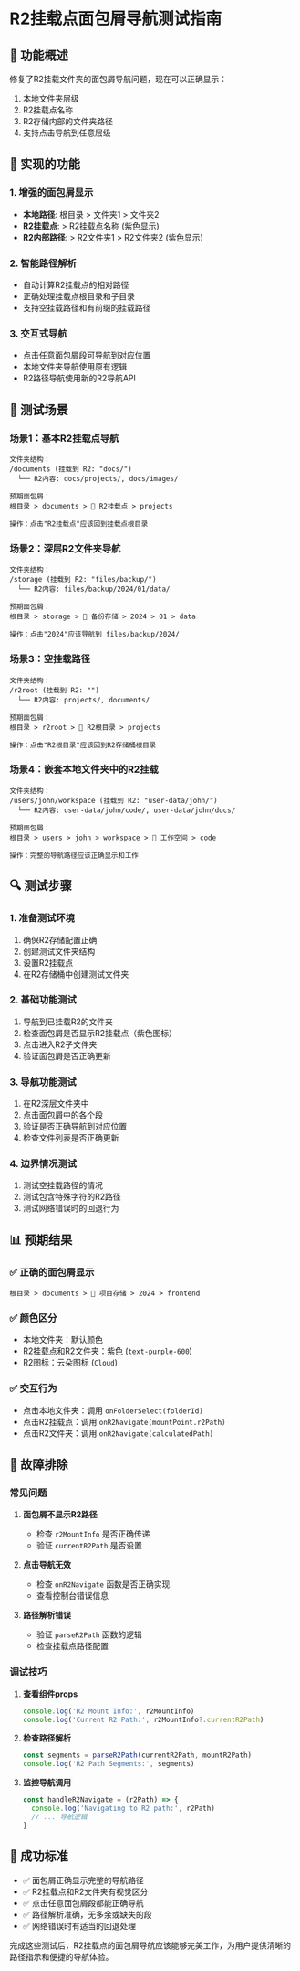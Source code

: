 # R2挂载点面包屑导航测试指南

## 🎯 功能概述

修复了R2挂载文件夹的面包屑导航问题，现在可以正确显示：
1. 本地文件夹层级
2. R2挂载点名称
3. R2存储内部的文件夹路径
4. 支持点击导航到任意层级

## 🔧 实现的功能

### 1. **增强的面包屑显示**
- **本地路径**: 根目录 > 文件夹1 > 文件夹2
- **R2挂载点**: > R2挂载点名称 (紫色显示)
- **R2内部路径**: > R2文件夹1 > R2文件夹2 (紫色显示)

### 2. **智能路径解析**
- 自动计算R2挂载点的相对路径
- 正确处理挂载点根目录和子目录
- 支持空挂载路径和有前缀的挂载路径

### 3. **交互式导航**
- 点击任意面包屑段可导航到对应位置
- 本地文件夹导航使用原有逻辑
- R2路径导航使用新的R2导航API

## 🧪 测试场景

### 场景1：基本R2挂载点导航
```
文件夹结构：
/documents (挂载到 R2: "docs/")
  └── R2内容: docs/projects/, docs/images/

预期面包屑：
根目录 > documents > 📁 R2挂载点 > projects

操作：点击"R2挂载点"应该回到挂载点根目录
```

### 场景2：深层R2文件夹导航
```
文件夹结构：
/storage (挂载到 R2: "files/backup/")
  └── R2内容: files/backup/2024/01/data/

预期面包屑：
根目录 > storage > 📁 备份存储 > 2024 > 01 > data

操作：点击"2024"应该导航到 files/backup/2024/
```

### 场景3：空挂载路径
```
文件夹结构：
/r2root (挂载到 R2: "")
  └── R2内容: projects/, documents/

预期面包屑：
根目录 > r2root > 📁 R2根目录 > projects

操作：点击"R2根目录"应该回到R2存储桶根目录
```

### 场景4：嵌套本地文件夹中的R2挂载
```
文件夹结构：
/users/john/workspace (挂载到 R2: "user-data/john/")
  └── R2内容: user-data/john/code/, user-data/john/docs/

预期面包屑：
根目录 > users > john > workspace > 📁 工作空间 > code

操作：完整的导航路径应该正确显示和工作
```

## 🔍 测试步骤

### 1. **准备测试环境**
1. 确保R2存储配置正确
2. 创建测试文件夹结构
3. 设置R2挂载点
4. 在R2存储桶中创建测试文件夹

### 2. **基础功能测试**
1. 导航到已挂载R2的文件夹
2. 检查面包屑是否显示R2挂载点（紫色图标）
3. 点击进入R2子文件夹
4. 验证面包屑是否正确更新

### 3. **导航功能测试**
1. 在R2深层文件夹中
2. 点击面包屑中的各个段
3. 验证是否正确导航到对应位置
4. 检查文件列表是否正确更新

### 4. **边界情况测试**
1. 测试空挂载路径的情况
2. 测试包含特殊字符的R2路径
3. 测试网络错误时的回退行为

## 📊 预期结果

### ✅ 正确的面包屑显示
```
根目录 > documents > 📁 项目存储 > 2024 > frontend
```

### ✅ 颜色区分
- 本地文件夹：默认颜色
- R2挂载点和R2文件夹：紫色 (`text-purple-600`)
- R2图标：云朵图标 (`Cloud`)

### ✅ 交互行为
- 点击本地文件夹：调用 `onFolderSelect(folderId)`
- 点击R2挂载点：调用 `onR2Navigate(mountPoint.r2Path)`
- 点击R2文件夹：调用 `onR2Navigate(calculatedPath)`

## 🐛 故障排除

### 常见问题

1. **面包屑不显示R2路径**
   - 检查 `r2MountInfo` 是否正确传递
   - 验证 `currentR2Path` 是否设置

2. **点击导航无效**
   - 检查 `onR2Navigate` 函数是否正确实现
   - 查看控制台错误信息

3. **路径解析错误**
   - 验证 `parseR2Path` 函数的逻辑
   - 检查挂载点路径配置

### 调试技巧

1. **查看组件props**
   ```javascript
   console.log('R2 Mount Info:', r2MountInfo)
   console.log('Current R2 Path:', r2MountInfo?.currentR2Path)
   ```

2. **检查路径解析**
   ```javascript
   const segments = parseR2Path(currentR2Path, mountR2Path)
   console.log('R2 Path Segments:', segments)
   ```

3. **监控导航调用**
   ```javascript
   const handleR2Navigate = (r2Path) => {
     console.log('Navigating to R2 path:', r2Path)
     // ... 导航逻辑
   }
   ```

## 🎉 成功标准

- ✅ 面包屑正确显示完整的导航路径
- ✅ R2挂载点和R2文件夹有视觉区分
- ✅ 点击任意面包屑段都能正确导航
- ✅ 路径解析准确，无多余或缺失的段
- ✅ 网络错误时有适当的回退处理

完成这些测试后，R2挂载点的面包屑导航应该能够完美工作，为用户提供清晰的路径指示和便捷的导航体验。
